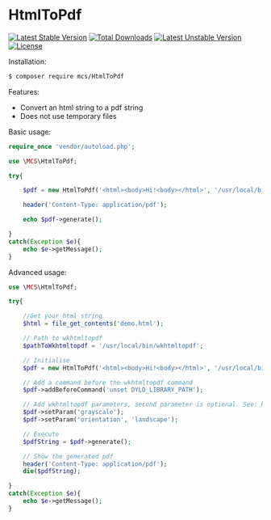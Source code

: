 # HtmlToPdf
[![Latest Stable Version](https://poser.pugx.org/mcs/HtmlToPdf/v/stable)](https://packagist.org/packages/mcs/HtmlToPdf) [![Total Downloads](https://poser.pugx.org/mcs/HtmlToPdf/downloads)](https://packagist.org/packages/mcs/HtmlToPdf) [![Latest Unstable Version](https://poser.pugx.org/mcs/HtmlToPdf/v/unstable)](https://packagist.org/packages/mcs/HtmlToPdf) [![License](https://poser.pugx.org/mcs/HtmlToPdf/license)](https://packagist.org/packages/mcs/HtmlToPdf)

Installation:
```bash
$ composer require mcs/HtmlToPdf
```

Features:
 * Convert an html string to a pdf string
 * Does not use temporary files

Basic usage:

```php
require_once 'vendor/autoload.php';

use \MCS\HtmlToPdf;

try{

    $pdf = new HtmlToPdf('<html><body>Hi!<body></html>', '/usr/local/bin/wkhtmltopdf');

    header('Content-Type: application/pdf');

    echo $pdf->generate();

}
catch(Exception $e){
    echo $e->getMessage();
}
```

Advanced usage:

```php
use \MCS\HtmlToPdf;

try{

    //Get your html string
    $html = file_get_contents('demo.html');

    // Path to wkhtmltopdf
    $pathToWkhtmltopdf = '/usr/local/bin/wkhtmltopdf';

    // Initialise
    $pdf = new HtmlToPdf('<html><body>Hi!<body></html>', '/usr/local/bin/wkhtmltopdf');

    // Add a command before the wkhtmltopdf command
    $pdf->addBeforeCommand('unset DYLD_LIBRARY_PATH');

    // Add wkhtmltopdf parameters, second parameter is optional. See: http://wkhtmltopdf.org/usage/wkhtmltopdf.txt
    $pdf->setParam('grayscale');
    $pdf->setParam('orientation', 'landscape');

    // Execute
    $pdfString = $pdf->generate();

    // Show the generated pdf
    header('Content-Type: application/pdf');
    die($pdfString);

}
catch(Exception $e){
    echo $e->getMessage();
}
```
